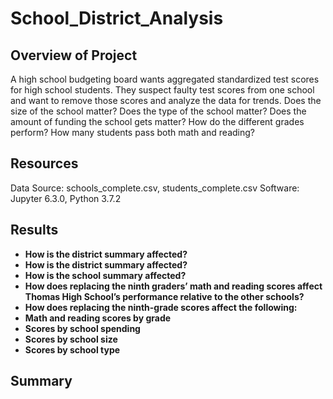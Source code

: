 # School_District_Analysis

## Overview of Project
A high school budgeting board wants aggregated standardized test scores for high school students. They suspect faulty test scores from one school and want to remove those scores and analyze the data for trends. Does the size of the school matter? Does the type of the school matter? Does the amount of funding the school gets matter? How do the different grades perform? How many students pass both math and reading?

## Resources
Data Source: schools_complete.csv, students_complete.csv
Software: Jupyter 6.3.0, Python 3.7.2

## Results

- **How is the district summary affected?**
- **How is the district summary affected?**
- **How is the school summary affected?**
- **How does replacing the ninth graders’ math and reading scores affect Thomas High School’s performance relative to the other schools?**
- **How does replacing the ninth-grade scores affect the following:**
- **Math and reading scores by grade**
- **Scores by school spending**
- **Scores by school size**
- **Scores by school type**



## Summary
